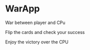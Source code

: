 # WarApp

War between player and CPu

Flip the cards and check your success

Enjoy the victory over the CPU
